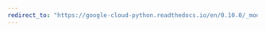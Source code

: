 ```yaml
---
redirect_to: "https://google-cloud-python.readthedocs.io/en/0.10.0/_modules/gcloud/client.html"
---
```

